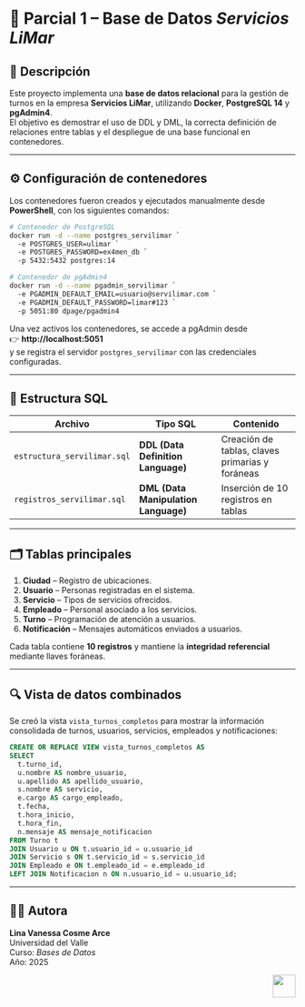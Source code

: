 # 🧩 Parcial 1 – Base de Datos *Servicios LiMar*

## 📘 Descripción
Este proyecto implementa una **base de datos relacional** para la gestión de turnos en la empresa **Servicios LiMar**, utilizando **Docker**, **PostgreSQL 14** y **pgAdmin4**.  
El objetivo es demostrar el uso de DDL y DML, la correcta definición de relaciones entre tablas y el despliegue de una base funcional en contenedores.

---

## ⚙️ Configuración de contenedores

Los contenedores fueron creados y ejecutados manualmente desde **PowerShell**, con los siguientes comandos:

```bash
# Contenedor de PostgreSQL
docker run -d --name postgres_servilimar `
  -e POSTGRES_USER=ulimar `
  -e POSTGRES_PASSWORD=ex4men_db `
  -p 5432:5432 postgres:14

# Contenedor de pgAdmin4
docker run -d --name pgadmin_servilimar `
  -e PGADMIN_DEFAULT_EMAIL=usuario@servilimar.com `
  -e PGADMIN_DEFAULT_PASSWORD=limar#123 `
  -p 5051:80 dpage/pgadmin4
```

Una vez activos los contenedores, se accede a pgAdmin desde  
👉 **http://localhost:5051**  
y se registra el servidor `postgres_servilimar` con las credenciales configuradas.

---

## 🧱 Estructura SQL

| Archivo                             | Tipo SQL                             | Contenido                                        |
|-------------------------------------|--------------------------------------|--------------------------------------------------|
| `estructura_servilimar.sql`         | **DDL (Data Definition Language)**   | Creación de tablas, claves primarias y foráneas  |
| `registros_servilimar.sql`          | **DML (Data Manipulation Language)** | Inserción de 10 registros en tablas              |

---

## 🗂️ Tablas principales
1. **Ciudad** – Registro de ubicaciones.  
2. **Usuario** – Personas registradas en el sistema.  
3. **Servicio** – Tipos de servicios ofrecidos.  
4. **Empleado** – Personal asociado a los servicios.  
5. **Turno** – Programación de atención a usuarios.  
6. **Notificación** – Mensajes automáticos enviados a usuarios.

Cada tabla contiene **10 registros** y mantiene la **integridad referencial** mediante llaves foráneas.

---

## 🔍 Vista de datos combinados

Se creó la vista `vista_turnos_completos` para mostrar la información consolidada de turnos, usuarios, servicios, empleados y notificaciones:

```sql
CREATE OR REPLACE VIEW vista_turnos_completos AS
SELECT 
  t.turno_id,
  u.nombre AS nombre_usuario,
  u.apellido AS apellido_usuario,
  s.nombre AS servicio,
  e.cargo AS cargo_empleado,
  t.fecha,
  t.hora_inicio,
  t.hora_fin,
  n.mensaje AS mensaje_notificacion
FROM Turno t
JOIN Usuario u ON t.usuario_id = u.usuario_id
JOIN Servicio s ON t.servicio_id = s.servicio_id
JOIN Empleado e ON t.empleado_id = e.empleado_id
LEFT JOIN Notificacion n ON n.usuario_id = u.usuario_id;
```

---

## 👩‍💻 Autora
**Lina Vanessa Cosme Arce**  
Universidad del Valle  
Curso: *Bases de Datos*  
Año: 2025  

<p align="right">
  <img src="https://media.tenor.com/RYGLfSXNIRIAAAAi/frieren.gif" width="40">
</p>

